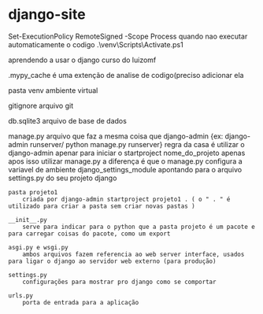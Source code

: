# django-site
Set-ExecutionPolicy RemoteSigned -Scope Process
    quando nao executar automaticamente o codigo 
        .\venv\Scripts\Activate.ps1
 
aprendendo a usar o django curso do luizomf

.mypy_cache
    é uma extenção de analise de codigo(preciso adicionar ela

pasta venv 
    ambiente virtual

gitignore
    arquivo git

db.sqlite3
    arquivo de base de dados

manage.py
    arquivo que faz a mesma coisa que django-admin {ex: django-admin runserver/ python manage.py  runserver}  regra da casa é 
    utilizar o django-admin apenar para iniciar o startproject nome_do_projeto apenas
    apos isso utilizar manage.py 
    a diferença é que o manage.py configura a variavel de ambiente django_settings_module apontando para o arquivo settings.py do seu projeto django 


    pasta projeto1 
        criada por django-admin startproject projeto1 . ( o " . " é utilizado para criar a pasta sem criar novas pastas )

    __init__.py
        serve para indicar para o python que a pasta projeto é um pacote e para carregar coisas do pacote, como um export

    asgi.py e wsgi.py 
        ambos arquivos fazem referencia ao web server interface, usados para ligar o django ao servidor web externo (para produção)

    settings.py 
        configurações para mostrar pro django como se comportar
    
    urls.py
        porta de entrada para a aplicação

    